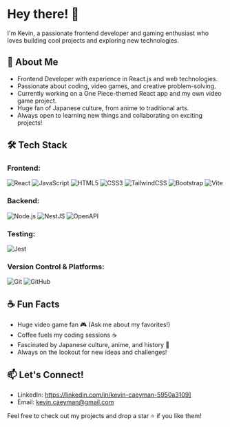 # Hey there! 👋

I'm Kevin, a passionate frontend developer and gaming enthusiast who loves building cool projects and exploring new technologies.

## 🚀 About Me
- Frontend Developer with experience in React.js and web technologies.
- Passionate about coding, video games, and creative problem-solving.
- Currently working on a One Piece-themed React app and my own video game project.
- Huge fan of Japanese culture, from anime to traditional arts.
- Always open to learning new things and collaborating on exciting projects!

## 🛠 Tech Stack

### **Frontend:**
![React](https://img.shields.io/badge/React-20232A?style=for-the-badge&logo=react&logoColor=61DAFB)
![JavaScript](https://img.shields.io/badge/JavaScript-F7DF1E?style=for-the-badge&logo=javascript&logoColor=black)
![HTML5](https://img.shields.io/badge/HTML5-E34F26?style=for-the-badge&logo=html5&logoColor=white)
![CSS3](https://img.shields.io/badge/CSS3-1572B6?style=for-the-badge&logo=css3&logoColor=white)
![TailwindCSS](https://img.shields.io/badge/TailwindCSS-06B6D4?style=for-the-badge&logo=tailwindcss&logoColor=white)
![Bootstrap](https://img.shields.io/badge/Bootstrap-7952B3?style=for-the-badge&logo=bootstrap&logoColor=white)
![Vite](https://img.shields.io/badge/Vite-646CFF?style=for-the-badge&logo=vite&logoColor=white)

### **Backend:**
![Node.js](https://img.shields.io/badge/Node.js-43853D?style=for-the-badge&logo=node.js&logoColor=white)
![NestJS](https://img.shields.io/badge/NestJS-E0234E?style=for-the-badge&logo=nestjs&logoColor=white)
![OpenAPI](https://img.shields.io/badge/OpenAPI-6BA539?style=for-the-badge&logo=openapiinitiative&logoColor=white)

### **Testing:**
![Jest](https://img.shields.io/badge/Jest-C21325?style=for-the-badge&logo=jest&logoColor=white)

### **Version Control & Platforms:**
![Git](https://img.shields.io/badge/Git-F05032?style=for-the-badge&logo=git&logoColor=white)
![GitHub](https://img.shields.io/badge/GitHub-181717?style=for-the-badge&logo=github&logoColor=white)


## ☕ Fun Facts
- Huge video game fan 🎮 (Ask me about my favorites!)
- Coffee fuels my coding sessions ☕
- Fascinated by Japanese culture, anime, and history 🎌
- Always on the lookout for new ideas and challenges!

## 📫 Let's Connect!
- LinkedIn: https://linkedin.com/in/kevin-caeyman-5950a3109]
- Email: kevin.caeyman@gmail.com

Feel free to check out my projects and drop a star ⭐ if you like them!

